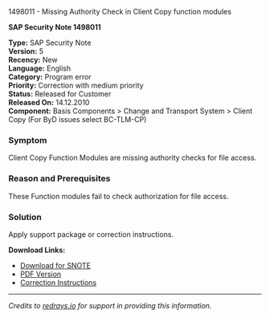 1498011 - Missing Authority Check in Client Copy function modules

**SAP Security Note 1498011**

**Type:** SAP Security Note  
**Version:** 5  
**Recency:** New  
**Language:** English  
**Category:** Program error  
**Priority:** Correction with medium priority  
**Status:** Released for Customer  
**Released On:** 14.12.2010  
**Component:** Basis Components > Change and Transport System > Client Copy (For ByD issues select BC-TLM-CP)

### Symptom
Client Copy Function Modules are missing authority checks for file access.

### Reason and Prerequisites
These Function modules fail to check authorization for file access.

### Solution
Apply support package or correction instructions.

**Download Links:**
- [Download for SNOTE](https://notesdownloads.sap.com/note/0040000008867072017)
- [PDF Version](https://userapps.support.sap.com/sap/support/sfm/notes/print/0001498011?language=en-US&token=6DC5D641A409B0CEE5D018FBEE32A6D4)
- [Correction Instructions](https://me.sap.com/corrins/0001498011/41)

---

*Credits to [redrays.io](https://redrays.io) for support in providing this information.*
